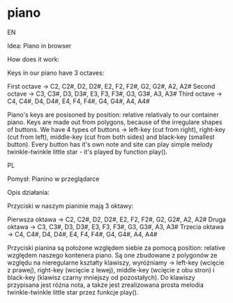 # piano

EN

Idea: Piano in browser

How does it work:

Keys in our piano have 3 octaves:

First octave -> C2, C2#, D2, D2#, E2, F2, F2#, G2, G2#, A2, A2#
Second octave -> C3, C3#, D3, D3#, E3, F3, F3#, G3, G3#, A3, A3#
Third octave -> C4, C4#, D4, D4#, E4, F4, F4#, G4, G4#, A4, A4#

Piano's keys are posisoned by position: relative relativaly to our container piano. Keys are made out from polygons, because of the irregulare shapes of buttons. We have 4 types of buttons -> left-key (cut from right), right-key (cut from left), middle-key (cut from both sides) and black-key (smallest button). Every button has it's own note and site can play simple melody twinkle-twinkle little star - it's played by function play().

PL

Pomysł: Pianino w przeglądarce

Opis działania:

Przyciski w naszym pianinie mają 3 oktawy:

Pierwsza oktawa -> C2, C2#, D2, D2#, E2, F2, F2#, G2, G2#, A2, A2#
Druga oktawa -> C3, C3#, D3, D3#, E3, F3, F3#, G3, G3#, A3, A3#
Trzecia oktawa -> C4, C4#, D4, D4#, E4, F4, F4#, G4, G4#, A4, A4#

Przyciski pianina są położone względem siebie za pomocą position: relative względem naszego kontenera piano. Są one zbudowane z polygonów ze względu na nieregularne kształty klawiszy, wyróżniamy -> left-key (wcięcie z prawej), right-key (wcięcie z lewej), middle-key (wcięcie z obu stron) i black-key (klawisz czarny mniejszy od pozostałych). Do klawiszy przypisana jest różna nota, a także jest zrealizowana prosta melodia twinkle-twinkle little star przez funkcje play().
